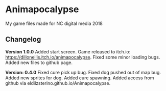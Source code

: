 # Animapocalypse

My game files made for NC digital media 2018



## Changelog
**Version 1.0.0**
Added start screen.
Game released to itch.io: https://dillonellis.itch.io/animapocalypse.
Fixed some minor loading bugs.
Added new files to github page.


**Version: 0.4.0**
Fixed cure pick up bug.
Fixed dog pushed out of map bug.
Added new sprites for dog.
Added cure spawning.
Added access from github via eldilzsterino.github.io/Animapocalypse.
